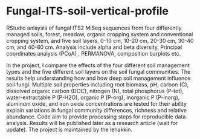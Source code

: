 # Fungal-ITS-soil-vertical-profile

RStudio anlaysis of fungal ITS2 MiSeq sequences from four differently managed soils, forest, meadow, organic cropping system and conventional cropping system, and five soil layers, 0-10 cm, 10-20 cm, 20-30 cm, 30-40 cm, and 40-80 cm. Analysis include alpha and beta diversity, Principal coordinates analysis (PCoA) , PERMANOVA, composition barplots etc.

In the project, I compare the effects of the four different soil management types and the five different soil layers on the soil fungal communities. The results help understanding how and how deep soil management influence soil fungi. Multiple soil properties including root biomass, pH, carbon (C), dissolved organic carbon (DOC), nitrogen (N), total phosphorus (P-tot), water-extractable P (P-H2O), organic P (P-org), inorganic P (P-inorg), aluminum oxide, and iron oxide concentrations are tested for their ability explain variations in fungal community differences, richness and relative abundance. Code aim to provide processing steps for reproducible data analysis. Results will be published later as a research article (wait for update). The project is maintained by the lehakkin.
